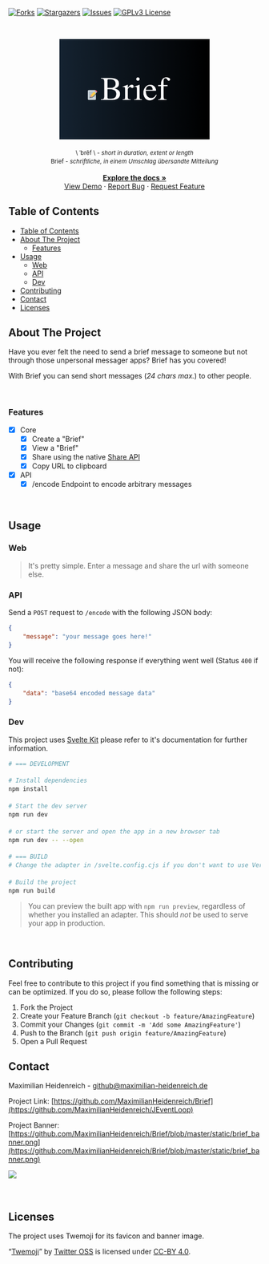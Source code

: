 <!-- PROJECT SHIELDS -->
<!--
*** I'm using markdown "reference style" links for readability.
*** Reference links are enclosed in brackets [ ] instead of parentheses ( ).
*** See the bottom of this document for the declaration of the reference variables
*** for contributors-url, forks-url, etc. This is an optional, concise syntax you may use.
*** https://www.markdownguide.org/basic-syntax/#reference-style-links
-->
[![Forks][forks-shield]][forks-url]
[![Stargazers][stars-shield]][stars-url]
[![Issues][issues-shield]][issues-url]
[![GPLv3 License][license-shield]][license-url]

<!-- MARKDOWN LINKS & IMAGES -->
<!-- https://www.markdownguide.org/basic-syntax/#reference-style-links -->
[forks-shield]: https://img.shields.io/github/forks/MaximilianHeidenreich/Brief?style=flat-square
[forks-url]: https://github.com/MaximilianHeidenreich/Brief/network
[stars-shield]: https://img.shields.io/github/stars/MaximilianHeidenreich/Brief?style=flat-square
[stars-url]: https://github.com/MaximilianHeidenreich/Brief/stargazers
[issues-shield]: https://img.shields.io/github/issues/MaximilianHeidenreich/Brief?style=flat-square
[issues-url]: https://github.com/MaximilianHeidenreich/Brief/issues
[license-shield]: https://img.shields.io/github/license/MaximilianHeidenreich/Brief?style=flat-square
[license-url]: https://github.com/MaximilianHeidenreich/Brief/blob/master/LICENSE

<!-- PROJECT HEADER -->
<br />
<p align="center">
  <a href="https://github.com/MaximilianHeidenreich/Brief">
    <img width="300" src="https://github.com/MaximilianHeidenreich/Brief/blob/dbe448fbc8272ec96fdde3dad738cede3ae46d4b/static/brief_banner.png?raw=true" alt="Project Logo" >
  </a>

  <p align="center">
    <small>
        \ ˈbrēf \ - <em>short in duration, extent or length</em>
        <br />
        Brief - <em>schriftliche, in einem Umschlag übersandte Mitteilung</em>
    </small>
    <br />
    <br />
    <a href="#"><strong>Explore the docs »</strong></a>
    <br />
    <a href="https://sendabrief.vercel.app/">View Demo</a>
    ·
    <a href="https://github.com/MaximilianHeidenreich/Brief/issues">Report Bug</a>
    ·
    <a href="https://github.com/MaximilianHeidenreich/Brief/issues">Request Feature</a>
  </p>
</p>

<!-- TABLE OF CONTENTS -->
## Table of Contents

- [Table of Contents](#table-of-contents)
- [About The Project](#about-the-project)
  - [Features](#features)
- [Usage](#usage)
  - [Web](#web)
  - [API](#api)
  - [Dev](#dev)
- [Contributing](#contributing)
- [Contact](#contact)
- [Licenses](#licenses)

<!-- ABOUT THE PROJECT -->
## About The Project

Have you ever felt the need to send a brief message to someone but not through those unpersonal messager apps? Brief has you covered!

With Brief you can send short messages (*24 chars max.*) to other people.

<br />

### Features

- [x] Core
    - [x] Create a "Brief"
    - [x] View a "Brief"
    - [x] Share using the native [Share API](https://developer.mozilla.org/en-US/docs/Web/API/Navigator/share)
    - [x] Copy URL to clipboard
- [x] API
    - [x] /encode Endpoint to encode arbitrary messages

<br>

<!-- USAGE -->
## Usage

### Web

> It's pretty simple. Enter a message and share the url with someone else.

### API

Send a `POST` request to `/encode` with the following JSON body:
```json
{
    "message": "your message goes here!"
}
```

You will receive the following response if everything went well (Status `400` if not):
```json
{
    "data": "base64 encoded message data"
}
```

### Dev

This project uses [Svelte Kit](https://kit.svelte.dev) please refer to it's documentation for further information.

```bash
# === DEVELOPMENT

# Install dependencies
npm install

# Start the dev server
npm run dev

# or start the server and open the app in a new browser tab
npm run dev -- --open

# === BUILD
# Change the adapter in /svelte.config.cjs if you don't want to use Vercel!

# Build the project
npm run build
```

> You can preview the built app with `npm run preview`, regardless of whether you installed an adapter. This should _not_ be used to serve your app in production.


<br />

<!-- CONTRIBUTING -->
## Contributing

Feel free to contribute to this project if you find something that is missing or can be optimized.
If you do so, please follow the following steps:

1. Fork the Project
2. Create your Feature Branch (`git checkout -b feature/AmazingFeature`)
3. Commit your Changes (`git commit -m 'Add some AmazingFeature'`)
4. Push to the Branch (`git push origin feature/AmazingFeature`)
5. Open a Pull Request


<!-- CONTACT -->
## Contact

Maximilian Heidenreich - github@maximilian-heidenreich.de

Project Link: [https://github.com/MaximilianHeidenreich/Brief](https://github.com/MaximilianHeidenreich/JEventLoop)

Project Banner: [https://github.com/MaximilianHeidenreich/Brief/blob/master/static/brief_banner.png](https://github.com/MaximilianHeidenreich/Brief/blob/master/static/brief_banner.png)

<a href="https://www.buymeacoffee.com/maximili"><img width="180" src="https://img.buymeacoffee.com/button-api/?text=Buy me a coffee&emoji=&slug=maximili&button_colour=5F7FFF&font_colour=ffffff&font_family=Cookie&outline_colour=000000&coffee_colour=FFDD00"></a>

<br />

<!-- LICENSE -->
## Licenses

The project uses Twemoji for its favicon and banner image.

“[Twemoji](https://twemoji.twitter.com)” by [Twitter OSS](https://twitter.com/TwitterOSS) is licensed under [CC-BY 4.0](https://creativecommons.org/licenses/by/4.0/). 

